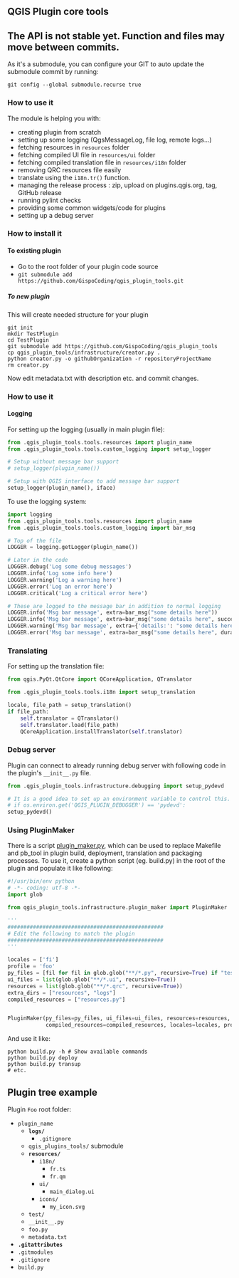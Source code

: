 ## QGIS Plugin core tools

## The API is not stable yet. Function and files may move between commits.

As it's a submodule, you can configure your GIT to auto update the submodule commit by running:

`git config --global submodule.recurse true`

### How to use it

The module is helping you with:
* creating plugin from scratch
* setting up some logging (QgsMessageLog, file log, remote logs...)
* fetching resources in `resources` folder
* fetching compiled UI file in `resources/ui` folder
* fetching compiled translation file in `resources/i18n` folder
* removing QRC resources file easily
* translate using the `i18n.tr()` function.
* managing the release process : zip, upload on plugins.qgis.org, tag, GitHub release
* running pylint checks
* providing some common widgets/code for plugins
* setting up a debug server

### How to install it

#### To existing plugin
* Go to the root folder of your plugin code source
* `git submodule add https://github.com/GispoCoding/qgis_plugin_tools.git`

##### To new plugin

This will create needed structure for your plugin
```
git init
mkdir TestPlugin
cd TestPlugin
git submodule add https://github.com/GispoCoding/qgis_plugin_tools
cp qgis_plugin_tools/infrastructure/creator.py .
python creator.py -o githubOrganization -r repositoryProjectName
rm creator.py
```

Now edit metadata.txt with description etc. and commit changes.

### How to use it

#### Logging

For setting up the logging (usually in main plugin file):
```python
from .qgis_plugin_tools.tools.resources import plugin_name
from .qgis_plugin_tools.tools.custom_logging import setup_logger

# Setup without message bar support
# setup_logger(plugin_name())

# Setup with QGIS interface to add message bar support
setup_logger(plugin_name(), iface)
```

To use the logging system:
```python
import logging
from .qgis_plugin_tools.tools.resources import plugin_name
from .qgis_plugin_tools.tools.custom_logging import bar_msg

# Top of the file
LOGGER = logging.getLogger(plugin_name())

# Later in the code
LOGGER.debug('Log some debug messages')
LOGGER.info('Log some info here')
LOGGER.warning('Log a warning here')
LOGGER.error('Log an error here')
LOGGER.critical('Log a critical error here')

# These are logged to the message bar in addition to normal logging
LOGGER.info('Msg bar message', extra=bar_msg("some details here"))
LOGGER.info('Msg bar message', extra=bar_msg("some details here", success=True))
LOGGER.warning('Msg bar message', extra={'details:': "some details here"})
LOGGER.error('Msg bar message', extra=bar_msg("some details here", duration=10))
```

### Translating
For setting up the translation file:
```python
from qgis.PyQt.QtCore import QCoreApplication, QTranslator

from .qgis_plugin_tools.tools.i18n import setup_translation

locale, file_path = setup_translation()
if file_path:
    self.translator = QTranslator()
    self.translator.load(file_path)
    QCoreApplication.installTranslator(self.translator)

```

### Debug server
Plugin can connect to already running debug server with following code in the plugin's `__init__.py` file.

```python
from .qgis_plugin_tools.infrastructure.debugging import setup_pydevd

# It is a good idea to set up an environment variable to control this. Like:
# if os.environ.get('QGIS_PLUGIN_DEBUGGER') == 'pydevd':
setup_pydevd()
```

### Using PluginMaker
There is a script [plugin_maker.py](infrastructure/plugin_maker.py), which can
be used to replace Makefile and pb_tool in plugin build, deployment, translation and packaging processes.
To use it, create a python script (eg. build.py) in the root of the plugin and
populate it like following:

```python
#!/usr/bin/env python
# -*- coding: utf-8 -*-
import glob

from qgis_plugin_tools.infrastructure.plugin_maker import PluginMaker

'''
#################################################
# Edit the following to match the plugin
#################################################
'''

locales = ['fi']
profile = 'foo'
py_files = [fil for fil in glob.glob("**/*.py", recursive=True) if "test/" not in fil]
ui_files = list(glob.glob("**/*.ui", recursive=True))
resources = list(glob.glob("**/*.qrc", recursive=True))
extra_dirs = ["resources", "logs"]
compiled_resources = ["resources.py"]


PluginMaker(py_files=py_files, ui_files=ui_files, resources=resources, extra_dirs=extra_dirs,
            compiled_resources=compiled_resources, locales=locales, profile=profile)
```
And use it like:
```shell script
python build.py -h # Show available commands
python build.py deploy
python build.py transup
# etc.
```


## Plugin tree example

Plugin `Foo` root folder:
* `plugin_name`
  * **`logs/`**
    * `.gitignore`
  * `qgis_plugins_tools/` submodule
  * **`resources/`**
    * `i18n/`
      * `fr.ts`
      * `fr.qm`
    * `ui/`
      * `main_dialog.ui`
    * `icons/`
      * `my_icon.svg`
  * `test/`
  * `__init__.py`
  * `foo.py`
  * `metadata.txt`
* **`.gitattributes`**
* `.gitmodules`
* `.gitignore`
* `build.py`
